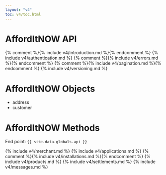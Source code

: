 ```yaml
---
layout: "v4"
toc: v4/toc.html
---
```


# AffordItNOW API

{% comment %}{% include v4/introduction.md %}{% endcomment %}
{% include v4/authentication.md %}
{% comment %}{% include v4/errors.md %}{% endcomment %}
{% comment %}{% include v4/pagination.md %}{% endcomment %}
{% include v4/versioning.md %}

# AffordItNOW Objects

- address
- customer

# AffordItNOW Methods

End point: `{{ site.data.globals.api }}`

{% include v4/merchant.md %}
{% include v4/applications.md %}
{% comment %}{% include v4/installations.md %}{% endcomment %}
{% include v4/products.md %}
{% include v4/settlements.md %}
{% include v4/messages.md %}
